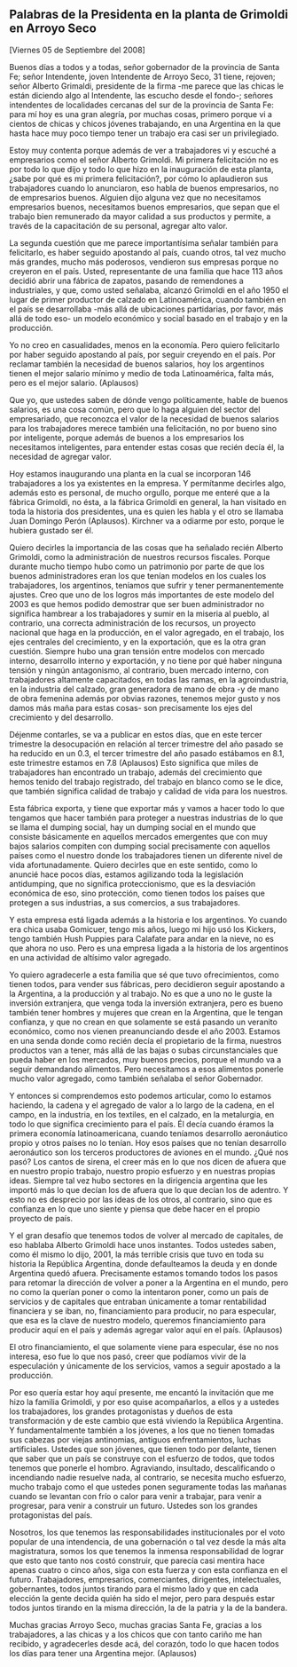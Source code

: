 Palabras de la Presidenta en la planta de Grimoldi en Arroyo Seco
-----------------------------------------------------------------

[Viernes 05 de Septiembre del 2008]

Buenos días a todos y a todas, señor gobernador de la provincia de Santa
Fe; señor Intendente, joven Intendente de Arroyo Seco, 31 tiene,
rejoven; señor Alberto Grimaldi, presidente de la firma -me parece que
las chicas le están diciendo algo al Intendente, las escucho desde el
fondo-; señores intendentes de localidades cercanas del sur de la
provincia de Santa Fe: para mí hoy es una gran alegría, por muchas
cosas, primero porque vi a cientos de chicas y chicos jóvenes
trabajando, en una Argentina en la que hasta hace muy poco tiempo tener
un trabajo era casi ser un privilegiado.

Estoy muy contenta porque además de ver a trabajadores vi y escuché a
empresarios como el señor Alberto Grimoldi. Mi primera felicitación no
es por todo lo que dijo y todo lo que hizo en la inauguración de esta
planta, ¿sabe por qué es mi primera felicitación?, por cómo lo
aplaudieron sus trabajadores cuando lo anunciaron, eso habla de buenos
empresarios, no de empresarios buenos. Alguien dijo alguna vez que no
necesitamos empresarios buenos, necesitamos buenos empresarios, que
sepan que el trabajo bien remunerado da mayor calidad a sus productos y
permite, a través de la capacitación de su personal, agregar alto valor.

La segunda cuestión que me parece importantísima señalar también para
felicitarlo, es haber seguido apostando al país, cuando otros, tal vez
mucho más grandes, mucho más poderosos, vendieron sus empresas porque no
creyeron en el país. Usted, representante de una familia que hace 113
años decidió abrir una fábrica de zapatos, pasando de remendones a
industriales, y que, como usted señalaba, alcanzó Grimoldi en el año
1950 el lugar de primer productor de calzado en Latinoamérica, cuando
también en el país se desarrollaba -más allá de ubicaciones partidarias,
por favor, más allá de todo eso- un modelo económico y social basado en
el trabajo y en la producción.

Yo no creo en casualidades, menos en la economía. Pero quiero
felicitarlo por haber seguido apostando al país, por seguir creyendo en
el país. Por reclamar también la necesidad de buenos salarios, hoy los
argentinos tienen el mejor salario mínimo y medio de toda Latinoamérica,
falta más, pero es el mejor salario. (Aplausos)

Que yo, que ustedes saben de dónde vengo políticamente, hable de buenos
salarios, es una cosa común, pero que lo haga alguien del sector del
empresariado, que reconozca el valor de la necesidad de buenos salarios
para los trabajadores merece también una felicitación, no por bueno sino
por inteligente, porque además de buenos a los empresarios los
necesitamos inteligentes, para entender estas cosas que recién decía él,
la necesidad de agregar valor.

Hoy estamos inaugurando una planta en la cual se incorporan 146
trabajadores a los ya existentes en la empresa. Y permítanme decirles
algo, además esto es personal, de mucho orgullo, porque me enteré que a
la fábrica Grimoldi, no ésta, a la fábrica Grimoldi en general, la han
visitado en toda la historia dos presidentes, una es quien les habla y
el otro se llamaba Juan Domingo Perón (Aplausos). Kirchner va a odiarme
por esto, porque le hubiera gustado ser él.

Quiero decirles la importancia de las cosas que ha señalado recién
Alberto Grimoldi, como la administración de nuestros recursos fiscales.
Porque durante mucho tiempo hubo como un patrimonio por parte de que los
buenos administradores eran los que tenían modelos en los cuales los
trabajadores, los argentinos, teníamos que sufrir y tener
permanentemente ajustes. Creo que uno de los logros más importantes de
este modelo del 2003 es que hemos podido demostrar que ser buen
administrador no significa hambrear a los trabajadores y sumir en la
miseria al pueblo, al contrario, una correcta administración de los
recursos, un proyecto nacional que haga en la producción, en el valor
agregado, en el trabajo, los ejes centrales del crecimiento, y en la
exportación, que es la otra gran cuestión. Siempre hubo una gran tensión
entre modelos con mercado interno, desarrollo interno y exportación, y
no tiene por qué haber ninguna tensión y ningún antagonismo, al
contrario, buen mercado interno, con trabajadores altamente capacitados,
en todas las ramas, en la agroindustria, en la industria del calzado,
gran generadora de mano de obra -y de mano de obra femenina además por
obvias razones, tenemos mejor gusto y nos damos más maña para estas
cosas- son precisamente los ejes del crecimiento y del desarrollo.

Déjenme contarles, se va a publicar en estos días, que en este tercer
trimestre la desocupación en relación al tercer trimestre del año pasado
se ha reducido en un 0.3, el tercer trimestre del año pasado estábamos
en 8.1, este trimestre estamos en 7.8 (Aplausos) Esto significa que
miles de trabajadores han encontrado un trabajo, además del crecimiento
que hemos tenido del trabajo registrado, del trabajo en blanco como se
le dice, que también significa calidad de trabajo y calidad de vida para
los nuestros.

Esta fábrica exporta, y tiene que exportar más y vamos a hacer todo lo
que tengamos que hacer también para proteger a nuestras industrias de lo
que se llama el dumping social, hay un dumping social en el mundo que
consiste básicamente en aquellos mercados emergentes que con muy bajos
salarios compiten con dumping social precisamente con aquellos países
como el nuestro donde los trabajadores tienen un diferente nivel de vida
afortunadamente. Quiero decirles que en este sentido, como lo anuncié
hace pocos días, estamos agilizando toda la legislación antidumping, que
no significa proteccionismo, que es la desviación económica de eso, sino
protección, como tienen todos los países que protegen a sus industrias,
a sus comercios, a sus trabajadores.

Y esta empresa está ligada además a la historia e los argentinos. Yo
cuando era chica usaba Gomicuer, tengo mis años, luego mi hijo usó los
Kickers, tengo también Hush Puppies para Calafate para andar en la
nieve, no es que ahora no uso. Pero es una empresa ligada a la historia
de los argentinos en una actividad de altísimo valor agregado.

Yo quiero agradecerle a esta familia que sé que tuvo ofrecimientos, como
tienen todos, para vender sus fábricas, pero decidieron seguir apostando
a la Argentina, a la producción y al trabajo. No es que a uno no le
guste la inversión extranjera, que venga toda la inversión extranjera,
pero es bueno también tener hombres y mujeres que crean en la Argentina,
que le tengan confianza, y que no crean en que solamente se está pasando
un veranito económico, como nos vienen preanunciando desde el año 2003.
Estamos en una senda donde como recién decía el propietario de la firma,
nuestros productos van a tener, más allá de las bajas o subas
circunstanciales que pueda haber en los mercados, muy buenos precios,
porque el mundo va a seguir demandando alimentos. Pero necesitamos a
esos alimentos ponerle mucho valor agregado, como también señalaba el
señor Gobernador.

Y entonces si comprendemos esto podemos articular, como lo estamos
haciendo, la cadena y el agregado de valor a lo largo de la cadena, en
el campo, en la industria, en los textiles, en el calzado, en la
metalurgia, en todo lo que significa crecimiento para el país. Él decía
cuando éramos la primera economía latinoamericana, cuando teníamos
desarrollo aeronáutico propio y otros países no lo tenían. Hoy esos
países que no tenían desarrollo aeronáutico son los terceros productores
de aviones en el mundo. ¿Qué nos pasó? Los cantos de sirena, el creer
más en lo que nos dicen de afuera que en nuestro propio trabajo, nuestro
propio esfuerzo y en nuestras propias ideas. Siempre tal vez hubo
sectores en la dirigencia argentina que les importó más lo que decían
los de afuera que lo que decían los de adentro. Y esto no es desprecio
por las ideas de los otros, al contrario, sino que es confianza en lo
que uno siente y piensa que debe hacer en el propio proyecto de país.

Y el gran desafío que tenemos todos de volver al mercado de capitales,
de eso hablaba Alberto Grimoldi hace unos instantes. Todos ustedes
saben, como él mismo lo dijo, 2001, la más terrible crisis que tuvo en
toda su historia la República Argentina, donde defaulteamos la deuda y
en donde Argentina quedó afuera. Precisamente estamos tomando todos los
pasos para retomar la dirección de volver a poner a la Argentina en el
mundo, pero no como la querían poner o como la intentaron poner, como un
país de servicios y de capitales que entraban únicamente a tomar
rentabilidad financiera y se iban, no, financiamiento para producir, no
para especular, que esa es la clave de nuestro modelo, queremos
financiamiento para producir aquí en el país y además agregar valor aquí
en el país. (Aplausos)

El otro financiamiento, el que solamente viene para especular, ése no
nos interesa, eso fue lo que nos pasó, creer que podíamos vivir de la
especulación y únicamente de los servicios, vamos a seguir apostado a la
producción.

Por eso quería estar hoy aquí presente, me encantó la invitación que me
hizo la familia Grimoldi, y por eso quise acompañarlos, a ellos y a
ustedes los trabajadores, los grandes protagonistas y dueños de esta
transformación y de este cambio que está viviendo la República
Argentina. Y fundamentalmente también a los jóvenes, a los que no tienen
tomadas sus cabezas por viejas antinomias, antiguos enfrentamientos,
luchas artificiales. Ustedes que son jóvenes, que tienen todo por
delante, tienen que saber que un país se construye con el esfuerzo de
todos, que todos tenemos que ponerle el hombro. Agraviando, insultado,
descalificando o incendiando nadie resuelve nada, al contrario, se
necesita mucho esfuerzo, mucho trabajo como el que ustedes ponen
seguramente todas las mañanas cuando se levantan con frío o calor para
venir a trabajar, para venir a progresar, para venir a construir un
futuro. Ustedes son los grandes protagonistas del país.

Nosotros, los que tenemos las responsabilidades institucionales por el
voto popular de una intendencia, de una gobernación o tal vez desde la
más alta magistratura, somos los que tenemos la inmensa responsabilidad
de lograr que esto que tanto nos costó construir, que parecía casi
mentira hace apenas cuatro o cinco años, siga con esta fuerza y con esta
confianza en el futuro. Trabajadores, empresarios, comerciantes,
dirigentes, intelectuales, gobernantes, todos juntos tirando para el
mismo lado y que en cada elección la gente decida quién ha sido el
mejor, pero para después estar todos juntos tirando en la misma
dirección, la de la patria y la de la bandera.

Muchas gracias Arroyo Seco, muchas gracias Santa Fe, gracias a los
trabajadores, a las chicas y a los chicos que con tanto cariño me han
recibido, y agradecerles desde acá, del corazón, todo lo que hacen todos
los días para tener una Argentina mejor. (Aplausos)

 
